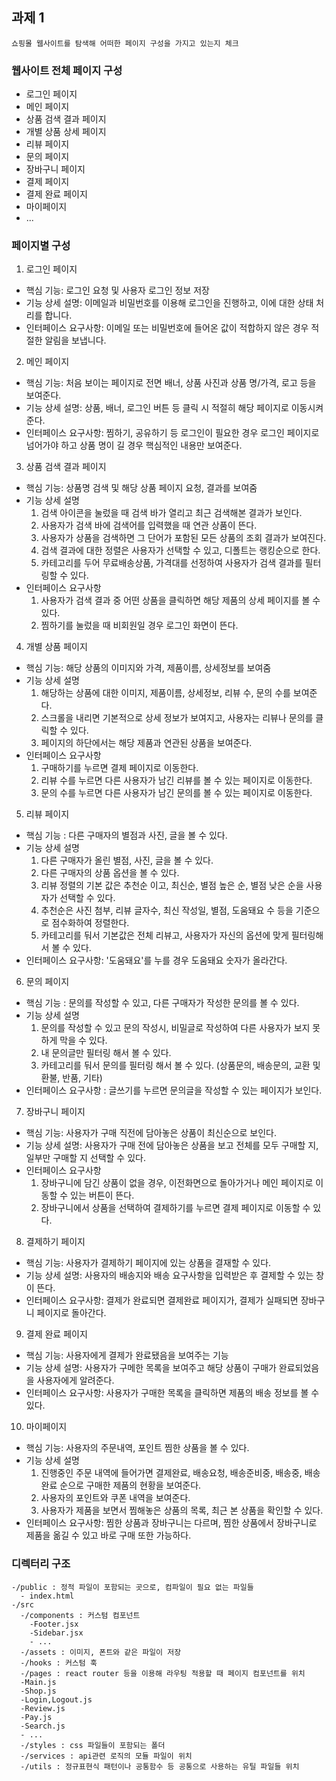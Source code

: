 ## 과제 1

`쇼핑몰 웹사이트를 탐색해 어떠한 페이지 구성을 가지고 있는지 체크`

### 웹사이트 전체 페이지 구성 

- 로그인 페이지
- 메인 페이지
- 상품 검색 결과 페이지
- 개별 상품 상세 페이지
- 리뷰 페이지 
- 문의 페이지 
- 장바구니 페이지
- 결제 페이지
- 결제 완료 페이지
- 마이페이지
- ...

### 페이지별 구성

1. 로그인 페이지
- 핵심 기능: 로그인 요청 및 사용자 로그인 정보 저장
- 기능 상세 설명: 이메일과 비밀번호를 이용해 로그인을 진행하고, 이에 대한 상태 처리를 합니다.
- 인터페이스 요구사항: 이메일 또는 비밀번호에 들어온 값이 적합하지 않은 경우 적절한 알림을 보냅니다. 

2. 메인 페이지
- 핵심 기능: 처음 보이는 페이지로 전면 배너, 상품 사진과 상품 명/가격, 로고 등을 보여준다.
- 기능 상세 설명: 상품, 배너, 로그인 버튼 등 클릭 시 적절히 해당 페이지로 이동시켜준다.
- 인터페이스 요구사항: 찜하기, 공유하기 등 로그인이 필요한 경우 로그인 페이지로 넘어가야 하고
상품 명이 길 경우 핵심적인 내용만 보여준다.

3. 상품 검색 결과 페이지
- 핵심 기능: 상품명 검색 및 해당 상품 페이지 요청, 결과를 보여줌 
- 기능 상세 설명
	1) 검색 아이콘을 눌렀을 때 검색 바가 열리고 최근 검색해본 결과가 보인다. 
	2) 사용자가 검색 바에 검색어를 입력했을 때 연관 상품이 뜬다.
	3) 사용자가 상품을 검색하면 그 단어가 포함된 모든 상품의 조회 결과가 보여진다.
	4) 검색 결과에 대한 정렬은 사용자가 선택할 수 있고, 디폴트는 랭킹순으로 한다.
	5) 카테고리를 두어 무료배송상품, 가격대를 선정하여 사용자가 검색 결과를 필터링할 수 있다.
- 인터페이스 요구사항
	1) 사용자가 검색 결과 중 어떤 상품을 클릭하면 해당 제품의 상세 페이지를 볼 수 있다.
	2) 찜하기를 눌렀을 때 비회원일 경우 로그인 화면이 뜬다.

4. 개별 상품 페이지
- 핵심 기능: 해당 상품의 이미지와 가격, 제품이름, 상세정보를 보여줌
- 기능 상세 설명
	1) 해당하는 상품에 대한 이미지, 제품이름, 상세정보, 리뷰 수, 문의 수를 보여준다.
	2) 스크롤을 내리면 기본적으로 상세 정보가 보여지고, 사용자는 리뷰나 문의를 클릭할 수 있다.
	3) 페이지의 하단에서는 해당 제품과 연관된 상품을 보여준다.
- 인터페이스 요구사항
	1) 구매하기를 누르면 결제 페이지로 이동한다.
	2) 리뷰 수를 누르면 다른 사용자가 남긴 리뷰를 볼 수 있는 페이지로 이동한다.
	3) 문의 수를 누르면 다른 사용자가 남긴 문의를 볼 수 있는 페이지로 이동한다.

5. 리뷰 페이지
- 핵심 기능 : 다른 구매자의 별점과 사진, 글을 볼 수 있다.
- 기능 상세 설명
	1) 다른 구매자가 올린 별점, 사진, 글을 볼 수 있다.
	2) 다른 구매자의 상품 옵션을 볼 수 있다.
	3) 리뷰 정렬의 기본 값은 추천순 이고, 최신순, 별점 높은 순, 별점 낮은 순을 사용자가 선택할 수 있다.
	4) 추천순은 사진 첨부, 리뷰 글자수, 최신 작성일, 별점, 도움돼요 수 등을 기준으로 점수화하여 정렬한다.
	5) 카테고리를 둬서 기본값은 전체 리뷰고, 사용자가 자신의 옵션에 맞게 필터링해서 볼 수 있다.
- 인터페이스 요구사항: '도움돼요'를 누를 경우 도움돼요 숫자가 올라간다.

6. 문의 페이지
- 핵심 기능 : 문의를 작성할 수 있고, 다른 구매자가 작성한 문의를 볼 수 있다.
- 기능 상세 설명
	1) 문의를 작성할 수 있고 문의 작성시, 비밀글로 작성하여 다른 사용자가 보지 못하게 막을 수 있다.
	2) 내 문의글만 필터링 해서 볼 수 있다.
	3) 카테고리를 둬서 문의를 필터링 해서 볼 수 있다. (상품문의, 배송문의, 교환 및 환불, 반품, 기타)
- 인터페이스 요구사항 : 글쓰기를 누르면 문의글을 작성할 수 있는 페이지가 보인다.

7. 장바구니 페이지
- 핵심 기능: 사용자가 구매 직전에 담아놓은 상품이 최신순으로 보인다.
- 기능 상세 설명: 사용자가 구매 전에 담아놓은 상품을 보고 전체를 모두 구매할 지, 일부만 구매할 지 선택할 수 있다.
- 인터페이스 요구사항
	1) 장바구니에 담긴 상품이 없을 경우, 이전화면으로 돌아가거나 메인 페이지로 이동할 수 있는 버튼이 뜬다. 
	2) 장바구니에서 상품을 선택하여 결제하기를 누르면 결제 페이지로 이동할 수 있다.

8. 결제하기 페이지
- 핵심 기능: 사용자가 결제하기 페이지에 있는 상품을 결재할 수 있다.
- 기능 상세 설명: 사용자의 배송지와 배송 요구사항을 입력받은 후 결제할 수 있는 창이 뜬다.
- 인터페이스 요구사항: 결제가 완료되면 결제완료 페이지가, 결제가 실패되면 장바구니 페이지로 돌아간다.

9. 결제 완료 페이지
- 핵심 기능: 사용자에게 결제가 완료됐음을 보여주는 기능
- 기능 상세 설명: 사용자가 구메한 목록을 보여주고 해당 상품이 구매가 완료되었음을 사용자에게 알려준다.
- 인터페이스 요구사항: 사용자가 구매한 목록을 클릭하면 제품의 배송 정보를 볼 수 있다.

10. 마이페이지
- 핵심 기능: 사용자의 주문내역, 포인트 찜한 상품을 볼 수 있다.
- 기능 상세 설명
	1) 진행중인 주문 내역에 들어가면 결제완료, 배송요청, 배송준비중, 배송중, 배송완료 순으로 구매한 제품의 현황을 보여준다.
	2) 사용자의 포인트와 쿠폰 내역을 보여준다.
	3) 사용자가 제품을 보면서 찜해놓은 상품의 목록, 최근 본 상품을 확인할 수 있다.
- 인터페이스 요구사항: 찜한 상품과 장바구니는 다르며, 찜한 상품에서 장바구니로 제품을 옮길 수 있고 바로 구매 또한 가능하다.

### 디렉터리 구조
```
-/public : 정적 파일이 포함되는 곳으로, 컴파일이 필요 없는 파일들
  - index.html
-/src
  -/components : 커스텀 컴포넌트
    -Footer.jsx
    -Sidebar.jsx
    - ...
  -/assets : 이미지, 폰트와 같은 파일이 저장 
  -/hooks : 커스텀 훅
  -/pages : react router 등을 이용해 라우팅 적용할 때 페이지 컴포넌트를 위치
  -Main.js
  -Shop.js
  -Login,Logout.js
  -Review.js
  -Pay.js
  -Search.js
  - ...
  -/styles : css 파일들이 포함되는 폴더
  -/services : api관련 로직의 모듈 파일이 위치 
  -/utils : 정규표현식 패턴이나 공통함수 등 공통으로 사용하는 유틸 파일들 위치 
```
